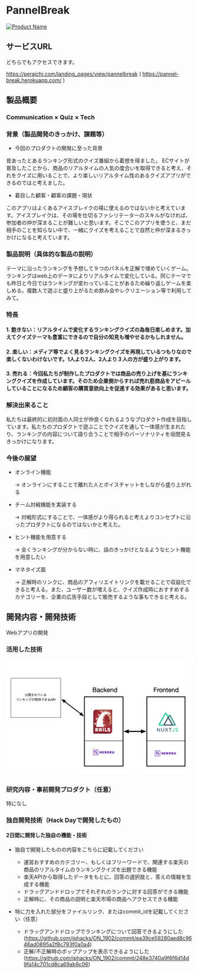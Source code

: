 # PannelBreak

[![Product Name](image.png)](https://www.youtube.com/watch?v=7iPxiSXJMhE&app=desktop)

## サービスURL
どちらでもアクセスできます。

https://peraichi.com/landing_pages/view/pannelbreak
( https://pannel-break.herokuapp.com/ )

## 製品概要
### Communication × Quiz × Tech

### 背景（製品開発のきっかけ、課題等）
- 今回のプロダクトの開発に至った背景

昔あったとあるランキング形式のクイズ番組から着想を得ました。
ECサイトが普及したことから、商品のリアルタイムの人気の度合いを取得できると考え、それをクイズに用いることで、より楽しいリアルタイム性のあるクイズアプリができるのではと考えました。

- 着目した顧客・顧客の課題・現状

このアプリはよくあるアイスブレイクの場に使えるのではないかと考えています。アイスブレイクは、その場を仕切るファシリテーターのスキルがなければ、参加者の仲が深まることが難しいと思います。そこでこのアプリを使うと、まだ相手のことを知らない中で、一緒にクイズを考えることで自然と仲が深まるきっかけになると考えています。

### 製品説明（具体的な製品の説明）
テーマに沿ったランキングを予想して９つのパネルを正解で埋めていくゲーム。ランキングはweb上のデータによりリアルタイムで変化している。同じテーマでも昨日と今日ではランキングが変わっていることがあるため繰り返しゲームを楽しめる。複数人で遊ぶと盛り上がるため飲み会やレクリエーション等で利用してみて。
### 特長

#### 1. 飽きない：リアルタイムで変化するランキングクイズの為毎日楽しめます。加えてクイズテーマも豊富にできるので自分の知見も増やせるかもしれません。

#### 2. 楽しい：メディア等でよく見るランキングクイズを再現しているつもりなので楽しくないわけないです。1人より2人、2人より３人の方が盛り上がります。

#### 3. 売れる：今回私たちが制作したプロダクトでは商品の売り上げを基にランキングクイズを作成しています。そのため企業側からすれば売れ筋商品をアピールしていることになるため顧客の購買意欲向上を促進する効果があると思います。

### 解決出来ること
私たちは最終的に初対面の人同士が仲良くなれるようなプロダクト作成を目指しています。私たちのプロダクトで遊ぶことでクイズを通して一体感が生まれたり、ランキングの内容について語り合うことで相手のパーソナリティを垣間見るきっかけになります。

### 今後の展望
- オンライン機能

    → オンラインにすることで離れた人とボイスチャットをしながら盛り上がれる

- チーム対戦機能を実装する
    
    → 対戦形式にすることで、一体感がより得られると考えよりコンセプトに沿ったプロダクトになるのではないかと考えた。

- ヒント機能を用意する

    → 全くランキングが分からない時に、話のきっかけとなるようなヒント機能を用意したい

- マネタイズ面

    → 正解時のリンクに、商品のアフィリエイトリンクを載せることで収益化できると考える。また、ユーザー数が増えると、クイズ作成時におすすめするカテゴリーを、企業の広告手段として販売するような事もできると考える。


## 開発内容・開発技術
Webアプリの開発

### 活用した技術
![技術構成図](./tech_stracture.png)

### 研究内容・事前開発プロダクト（任意）
特になし


### 独自開発技術（Hack Dayで開発したもの）
#### 2日間に開発した独自の機能・技術
* 独自で開発したものの内容をこちらに記載してください

    - 運営おすすめのカテゴリー、もしくはフリーワードで、関連する楽天の商品のリアルタイムのランキングクイズを出題できる機能
    - 楽天APIから取得したデータをもとに、回答の選択肢と、答えの情報を生成する機能
    - ドラッグアンドドロップでそれぞれのランクに対する回答ができる機能
    - 正解時に、その商品の説明と楽天市場の商品へアクセスできる機能

* 特に力を入れた部分をファイルリンク、またはcommit_idを記載してください（任意）

    - ドラッグアンドドロップでランキングについて回答できるようにした (https://github.com/jphacks/ON_1902/commit/ea39ce59280aed8c9646ad0895a2f8c793f0a0a4)
    - 正解/不正解時のポップアップを表示できるようにした(https://github.com/jphacks/ON_1902/commit/248e3740a9f6f6d14d9fa14c701cd8ca69ab9c06)
